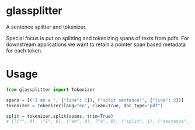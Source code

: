 # glassplitter

A sentence splitter and tokenizer.

Special focus is put on splitting and tokenizing spans of texts from pdfs.
For downstream applications we want to retain a pointer span based metadata for each token.

# Usage

```python
from glassplitter import Tokenizer

spans = [("I am a ", {"line": 1}), ("split sentence!", {"line": 2})]
tokenizer = Tokenizer(lang="en", clean=True, doc_type="pdf")

split = tokenizer.split(spans, trim=True)
# [[("", 0), ("I", 0), ("am", 0), ("a", 0), ("split", 1), ("sentence", 1), ("!", 1), ("", 1)]]
```
